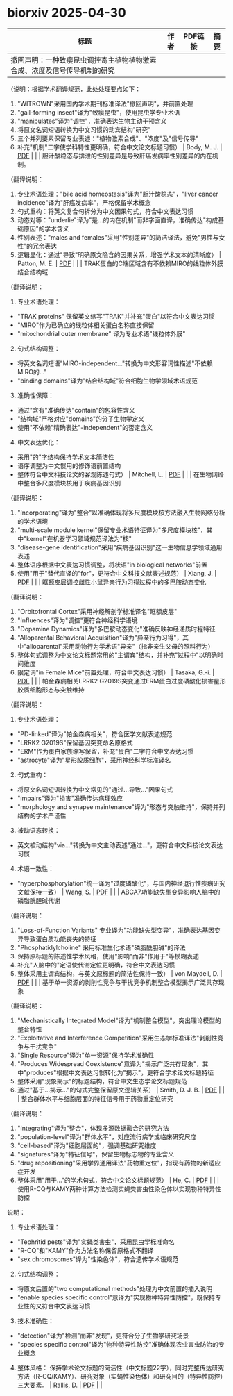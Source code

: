 # biorxiv 2025-04-30

| 标题 | 作者 | PDF链接 |  摘要 |
|------|------|--------|------|
| 撤回声明：一种致瘿昆虫调控寄主植物植物激素合成、浓度及信号传导机制的研究

（说明：根据学术翻译规范，此处处理要点如下：
1. "WITROWN"采用国内学术期刊标准译法"撤回声明"，并前置处理
2. "gall-forming insect"译为"致瘿昆虫"，使用昆虫学专业术语
3. "manipulates"译为"调控"，准确表达生物主动干预含义
4. 将原文名词短语转换为中文习惯的动宾结构"研究"
5. 三个并列要素保留专业表述："植物激素合成"、"浓度"及"信号传导"
6. 补充"机制"二字使学科特性更明确，符合中文论文标题习惯） | Body, M. J. | [PDF](https://doi.org/10.1101/658823) |  |
| 胆汁酸稳态与排泄的性别差异是导致肝癌发病率性别差异的内在机制。

（翻译说明：
1. 专业术语处理："bile acid homeostasis"译为"胆汁酸稳态"，"liver cancer incidence"译为"肝癌发病率"，严格保留学术概念
2. 句式重构：将英文复合句拆分为中文因果句式，符合中文表达习惯
3. 动态对等："underlie"译为"是...的内在机制"而非字面直译，准确传达"构成基础原因"的学术含义
4. 性别表述："males and females"采用"性别差异"的简洁译法，避免"男性与女性"的冗余表达
5. 逻辑显化：通过"导致"明确原文隐含的因果关系，增强学术文本的清晰度） | Patton, M. E. | [PDF](https://doi.org/10.1101/2020.06.25.172635) |  |
| TRAK蛋白的C端区域含有不依赖MIRO的线粒体外膜结合结构域

（翻译说明：
1. 专业术语处理：
- "TRAK proteins" 保留英文缩写"TRAK"并补充"蛋白"以符合中文表达习惯
- "MIRO"作为已确立的线粒体相关蛋白名称直接保留
- "mitochondrial outer membrane" 译为专业术语"线粒体外膜"

2. 句式结构调整：
- 将英文名词短语"MIRO-independent..."转换为中文形容词性描述"不依赖MIRO的..."
- "binding domains"译为"结合结构域"符合细胞生物学领域术语规范

3. 准确性保障：
- 通过"含有"准确传达"contain"的包容性含义
- "结构域"严格对应"domains"的分子生物学定义
- 使用"不依赖"精确表达"-independent"的否定含义

4. 中文表达优化：
- 采用"的"字结构保持学术文本简洁性
- 语序调整为中文惯用的修饰语前置结构
- 整体符合中文科技论文的客观陈述句式） | Mitchell, L. | [PDF](https://doi.org/10.1101/2021.06.03.446977) |  |
| 在生物网络中整合多尺度模块核用于疾病基因识别

（翻译说明：
1. "Incorporating"译为"整合"以准确体现将多尺度模块核方法融入生物网络分析的学术语境
2. "multi-scale module kernel"保留专业术语特征译为"多尺度模块核"，其中"kernel"在机器学习领域规范译法为"核"
3. "disease-gene identification"采用"疾病基因识别"这一生物信息学领域通用表述
4. 整体语序根据中文表达习惯调整，将状语"in biological networks"前置
5. 使用"用于"替代直译的"for"，更符合中文科技文献表述规范） | Xiang, J. | [PDF](https://doi.org/10.1101/2022.07.28.501869) |  |
| 眶额皮层调控雌性小鼠异亲行为习得过程中的多巴胺动态变化

（翻译说明：
1. "Orbitofrontal Cortex"采用神经解剖学标准译名"眶额皮层"
2. "Influences"译为"调控"更符合神经科学语境
3. "Dopamine Dynamics"译为"多巴胺动态变化"准确反映神经递质时程特征
4. "Alloparental Behavioral Acquisition"译为"异亲行为习得"，其中"alloparental"采用动物行为学术语"异亲"（指非亲生父母的照料行为）
5. 整体句式调整为中文论文标题常用的"主谓宾"结构，并补充"过程中"以明确时间维度
6. 限定词"in Female Mice"前置处理，符合中文表达习惯） | Tasaka, G.-i. | [PDF](https://doi.org/10.1101/2023.02.03.527077) |  |
| 帕金森病相关LRRK2 G2019S突变通过ERM蛋白过度磷酸化损害星形胶质细胞形态与突触维持

（翻译说明：
1. 专业术语处理：
- "PD-linked"译为"帕金森病相关"，符合医学文献表述规范
- "LRRK2 G2019S"保留基因突变命名原格式
- "ERM"作为蛋白家族缩写保留，补充"蛋白"二字符合中文表达习惯
- "astrocyte"译为"星形胶质细胞"，采用神经科学标准译名

2. 句式重构：
- 将原文名词短语转换为中文常见的"通过...导致..."因果句式
- "impairs"译为"损害"准确传达病理效应
- "morphology and synapse maintenance"译为"形态与突触维持"，保持并列结构的学术严谨性

3. 被动语态转换：
- 英文被动结构"via..."转换为中文主动表述"通过..."，更符合中文科技论文表达习惯

4. 术语一致性：
- "hyperphosphorylation"统一译为"过度磷酸化"，与国内神经退行性疾病研究文献保持一致） | Wang, S. | [PDF](https://doi.org/10.1101/2023.04.09.536178) |  |
| ABCA7功能缺失型变异影响人脑中的磷脂酰胆碱代谢

（翻译说明：
1. "Loss-of-Function Variants" 专业译为"功能缺失型变异"，准确表达基因变异导致蛋白质功能丧失的特征
2. "Phosphatidylcholine" 采用标准生化术语"磷脂酰胆碱"的译法
3. 保持原标题的陈述性学术风格，使用"影响"而非"作用于"等模糊表述
4. 补充"人脑中的"定语使代谢定位更明确，符合中文表达习惯
5. 整体采用主谓宾结构，与英文原标题的简洁性保持一致） | von Maydell, D. | [PDF](https://doi.org/10.1101/2023.09.05.556135) |  |
| 基于单一资源的剥削性竞争与干扰竞争机制整合模型揭示广泛共存现象

（翻译说明：
1. "Mechanistically Integrated Model"译为"机制整合模型"，突出理论模型的整合特性
2. "Exploitative and Interference Competition"采用生态学标准译法"剥削性竞争与干扰竞争"
3. "Single Resource"译为"单一资源"保持学术准确性
4. "Produces Widespread Coexistence"意译为"揭示广泛共存现象"，其中"produces"根据中文表达习惯转化为"揭示"，更符合学术论文标题特征
5. 整体采用"现象揭示"的标题结构，符合中文生态学论文标题规范
6. 通过"基于...揭示..."的句式完整保留原文逻辑关系） | Smith, D. J. B. | [PDF](https://doi.org/10.1101/2023.09.27.559600) |  |
| 整合群体水平与细胞层面的特征信号用于药物重定位研究

（翻译说明：
1. "Integrating"译为"整合"，体现多源数据融合的研究方法
2. "population-level"译为"群体水平"，对应流行病学或临床研究尺度
3. "cell-based"译为"细胞层面的"，强调基础研究维度
4. "signatures"译为"特征信号"，保留生物标志物的专业含义
5. "drug repositioning"采用学界通用译法"药物重定位"，指现有药物的新适应症开发
6. 整体采用"用于..."的学术句式，符合中文论文标题规范） | He, C. | [PDF](https://doi.org/10.1101/2023.10.25.564079) |  |
| 使用R-CQ与KAMY两种计算方法检测实蝇类害虫性染色体以实现物种特异性防控

说明：
1. 专业术语处理：
- "Tephritid pests"译为"实蝇类害虫"，采用昆虫学标准命名
- "R-CQ"和"KAMY"作为方法名称保留原格式不翻译
- "sex chromosomes"译为"性染色体"，符合遗传学术语规范

2. 句式结构调整：
- 将原文后置的"two computational methods"处理为中文前置的插入说明
- "enable species specific control"意译为"实现物种特异性防控"，既保持专业性的又符合中文表达习惯

3. 技术准确性：
- "detection"译为"检测"而非"发现"，更符合分子生物学研究场景
- "species specific control"译为"物种特异性防控"准确体现农业害虫防治的专业概念

4. 整体风格：
保持学术论文标题的简洁性（中文标题22字），同时完整传达研究方法（R-CQ/KAMY）、研究对象（实蝇性染色体）和研究目的（特异性防控）三大要素。 | Rallis, D. | [PDF](https://doi.org/10.1101/2023.10.27.564325) |  |
